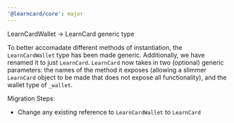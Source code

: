 ```yaml
---
'@learncard/core': major
---
```


LearnCardWallet -> LearnCard generic type

To better accomadate different methods of instantiation, the `LearnCardWallet` type has been made
generic. Additionally, we have renamed it to just `LearnCard`. `LearnCard` now takes in two (optional)
generic parameters: the names of the method it exposes (allowing a slimmer `LearnCard` object to be
made that does not expose all functionality), and the wallet type of `_wallet`.

Migration Steps:

-   Change any existing reference to `LearnCardWallet` to `LearnCard`
